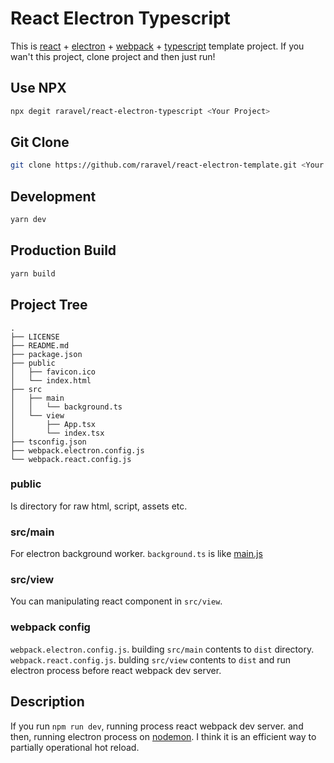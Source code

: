 # React Electron Typescript

This is [react](https://reactjs.org) + [electron](https://electronjs.org) + [webpack](https://webpack.js.org/) + [typescript](https://www.typescriptlang.org/) template project.
If you wan't this project, clone project and then just run!


## Use NPX

```sh
npx degit raravel/react-electron-typescript <Your Project>
```

## Git Clone

```sh
git clone https://github.com/raravel/react-electron-template.git <Your Project>
```

## Development

```sh
yarn dev
```

## Production Build

```sh
yarn build
```

## Project Tree

```
.
├── LICENSE
├── README.md
├── package.json
├── public
│   ├── favicon.ico
│   └── index.html
├── src
│   ├── main
│   │   └── background.ts
│   └── view
│       ├── App.tsx
│       └── index.tsx
├── tsconfig.json
├── webpack.electron.config.js
└── webpack.react.config.js
```

### public

Is directory for raw html, script, assets etc.

### src/main

For electron background worker. `background.ts` is like [main.js](https://www.electronjs.org/docs/tutorial/first-app#electron-development-in-a-nutshell)

### src/view

You can manipulating react component in `src/view`.

### webpack config

`webpack.electron.config.js`. building `src/main` contents to `dist` directory.
`webpack.react.config.js`. bulding `src/view` contents to `dist` and run electron process before react webpack dev server.


## Description

If you run `npm run dev`, running process react webpack dev server. and then, running electron process on [nodemon](https://nodemon.io/).
I think it is an efficient way to partially operational hot reload.
